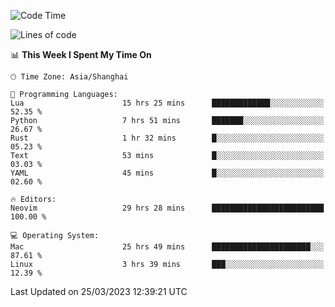 <!--START_SECTION:waka-->
![Code Time](http://img.shields.io/badge/Code%20Time-1%2C248%20hrs%208%20mins-blue)

![Lines of code](https://img.shields.io/badge/From%20Hello%20World%20I%27ve%20Written-107.0%20thousand%20lines%20of%20code-blue)

📊 **This Week I Spent My Time On** 

```text
🕑︎ Time Zone: Asia/Shanghai

💬 Programming Languages: 
Lua                      15 hrs 25 mins      █████████████░░░░░░░░░░░░   52.35 % 
Python                   7 hrs 51 mins       ███████░░░░░░░░░░░░░░░░░░   26.67 % 
Rust                     1 hr 32 mins        █░░░░░░░░░░░░░░░░░░░░░░░░   05.23 % 
Text                     53 mins             █░░░░░░░░░░░░░░░░░░░░░░░░   03.03 % 
YAML                     45 mins             █░░░░░░░░░░░░░░░░░░░░░░░░   02.60 % 

🔥 Editors: 
Neovim                   29 hrs 28 mins      █████████████████████████   100.00 % 

💻 Operating System: 
Mac                      25 hrs 49 mins      ██████████████████████░░░   87.61 % 
Linux                    3 hrs 39 mins       ███░░░░░░░░░░░░░░░░░░░░░░   12.39 % 
```


 Last Updated on 25/03/2023 12:39:21 UTC
<!--END_SECTION:waka-->
